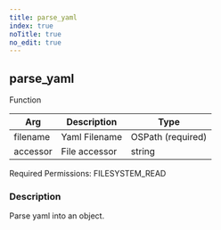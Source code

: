 ```yaml
---
title: parse_yaml
index: true
noTitle: true
no_edit: true
---
```




<div class="vql_item"></div>


## parse_yaml
<span class='vql_type label label-warning pull-right page-header'>Function</span>



<div class="vqlargs"></div>

Arg | Description | Type
----|-------------|-----
filename|Yaml Filename|OSPath (required)
accessor|File accessor|string

Required Permissions: 
<span class="linkcolour label label-success">FILESYSTEM_READ</span>

### Description

Parse yaml into an object.

